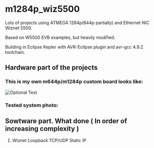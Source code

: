 # m1284p_wiz5500

Lots of projects using ATMEGA 1284p(644p partially) and Ethernet NIC Wiznet 5500.

Based on W5500 EVB examples, but heavily modified.

Building in Eclipse Kepler with AVR-Eclipse plugin and avr-gcc 4.9.2 toolchain.

## Hardware part of the projects 

### This is my own m644p/m1284p custom board looks like:

![Optional Text](../master/KiCad_M644_breakout_v1.2d/Pictures/M644_breakout_v1.2d_top.png|width=100)

### Tested system photo:

## Sowtware part. What done ( In order of increasing complexity )

1. Wiznet Loopback TCP/UDP Static IP
